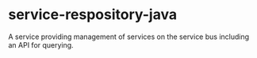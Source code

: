 # service-respository-java
A service providing management of services on the service bus including an API for querying.
